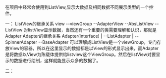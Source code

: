 在项目中经常会使用到ListView,显示大数据及相同数据不同展示类型的一个控件。

一：
ListView的继承关系
view
 --viewGroup
      --AdapterView
         --AbsListView
             --ListView
对listView显示数据，当然还有一个重要的类需要理解和认识，那就是Adapter
Adapter的继承关系
Adapter(interface)
   | --ListAdapter
   | --SpinnerAdapter
         --BaseAdapter
可以理解成ListView是一个viewGroup，专门存放View的容器，所以在这里显示的数据都是以View的形式显示出来，而Adapter是将数据以View为陈载体提供给listview这个ViewGroup。然后在listView对要显示的数据进行绘制，这样就能显示众多的数据了。

二：
